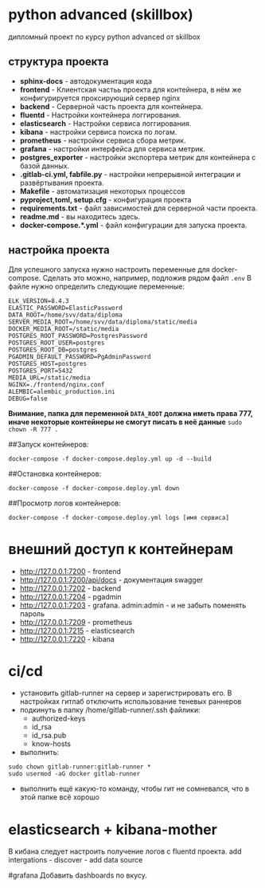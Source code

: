 # python advanced (skillbox)

дипломный проект по курсу python advanced от skillbox

## структура проекта
* **sphinx-docs** - автодокументация кода
* **frontend** - Клиентская частьь проекта для контейнера, в нём же конфигурируется проксирующий сервер nginx
* **backend** - Серверной часть проекта для контейнера.
* **fluentd** - Настройки контейнера логгирования.
* **elasticsearch** - Настройки сервиса логгирования.
* **kibana** - настройки сервиса поиска по логам.
* **prometheus** - настройки сервиса сбора метрик.
* **grafana** - настройки интерфейса для сервиса метрик.
* **postgres_exporter** - настройки экспортера метрик для контейнера с базой данных.
* **.gitlab-ci.yml, fabfile.py** - настройки непрерывной интеграции и развёртывания проекта.
* **Makefile** - автоматизация некоторых процессов
* **pyproject,toml, setup.cfg** - конфигурация проекта
* **requirements.txt** - файл зависимостей для серверной части проекта.
* **readme.md** - вы находитесь здесь.
* **docker-compose.*.yml** - файл конфигурации для запуска проекта.

## настройка проекта
Для успешного запуска нужно настроить переменные для docker-compose. Сделать это можно, например, подложив рядом файл ```.env```
В файле нужно определить следующие переменные:
```
ELK_VERSION=8.4.3
ELASTIC_PASSWORD=ElasticPassword
DATA_ROOT=/home/svv/data/diploma
SERVER_MEDIA_ROOT=/home/svv/data/diploma/static/media
DOCKER_MEDIA_ROOT=/static/media
POSTGRES_ROOT_PASSWORD=PostgresPassword
POSTGRES_ROOT_USER=postgres
POSTGRES_ROOT_DB=postgres
PGADMIN_DEFAULT_PASSWORD=PgAdminPassword
POSTGRES_HOST=postgres
POSTGRES_PORT=5432
MEDIA_URL=/static/media
NGINX=./frontend/nginx.conf
ALEMBIC=alembic_production.ini
DEBUG=false
```
**Внимание, папка для переменной ```DATA_ROOT``` должна иметь права 777, иначе некоторые контейнеры не смогут писать в неё данные**
```sudo chown -R 777 .```


##Запуск контейнеров:
```shell
docker-compose -f docker-compose.deploy.yml up -d --build
```
##Остановка контейнеров:
```shell
docker-compose -f docker-compose.deploy.yml down
```
##Просмотр логов контейнеров:
```shell
docker-compose -f docker-compose.deploy.yml logs [имя сервиса]
```

# внешний доступ к контейнерам
* http://127.0.0.1:7200 - frontend
* http://127.0.0.1:7200/api/docs - документация swagger
* http://127.0.0.1:7202 - backend
* http://127.0.0.1:7204 - pgadmin
* http://127.0.0.1:7203 - grafana. admin:admin - и не забыть поменять пароль
* http://127.0.0.1:7209 - prometheus
* http://127.0.0.1:7215 - elasticsearch
* http://127.0.0.1:7220 - kibana

# ci/cd
  * установить gitlab-runner на сервер и зарегистрировать его. В настройках гитлаб отключить использование теневых раннеров
  * подкинуть в папку /home/gitlab-runner/.ssh файлики:
    * authorized-keys
    * id_rsa
    * id_rsa.pub
    * know-hosts
  * выполнить:

```shell
sudo chown gitlab-runner:gitlab-runner *
sudo usermod -aG docker gitlab-runner
```
  * выполнить ещё какую-то команду, чтобы гит не сомневался, что в этой папке всё хорошо

# elasticsearch + kibana-mother
В кибана следует настроить получение логов с fluentd проекта. add intergations - discover - add data source

#grafana
Добавить dashboards по вкусу.
